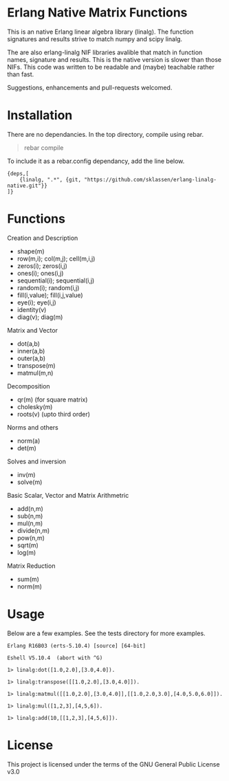 Erlang Native Matrix Functions
============================

This is an native Erlang linear algebra library (linalg). 
The function signatures and results strive to match numpy and scipy linalg.

The are also erlang-linalg NIF libraries avalible that match in function 
names, signature and results. This is the native version is slower than
those NIFs. This code was written to be readable and (maybe) teachable rather
than fast.

Suggestions, enhancements and pull-requests welcomed. 

# Installation

There are no dependancies. In the top directory, compile using rebar.

> rebar compile

To include it as a rebar.config dependancy, add the line below.
```
{deps,[
    {linalg, ".*", {git, "https://github.com/sklassen/erlang-linalg-native.git"}}
]}
```

# Functions

Creation and Description
 - shape(m)
 - row(m,i); col(m,j); cell(m,i,j)
 - zeros(i); zeros(i,j)
 - ones(i); ones(i,j)
 - sequential(i); sequential(i,j)
 - random(i); random(i,j)
 - fill(i,value); fill(i,j,value)
 - eye(i); eye(i,j)
 - identity(v)
 - diag(v); diag(m)

Matrix and Vector
 - dot(a,b)
 - inner(a,b)
 - outer(a,b)
 - transpose(m)
 - matmul(m,n)

Decomposition
 - qr(m) (for square matrix)
 - cholesky(m)
 - roots(v) (upto third order)

Norms and others
 - norm(a)
 - det(m)

Solves and inversion
 - inv(m)
 - solve(m)

Basic Scalar, Vector and Matrix Arithmetric 
 - add(n,m)
 - sub(n,m)
 - mul(n,m)
 - divide(n,m)
 - pow(n,m)
 - sqrt(m)
 - log(m)

Matrix Reduction
 - sum(m)
 - norm(m)

# Usage

Below are a few examples. See the tests directory for more examples.
```
Erlang R16B03 (erts-5.10.4) [source] [64-bit] 

Eshell V5.10.4  (abort with ^G)

1> linalg:dot([1.0,2.0],[3.0,4.0]).

1> linalg:transpose([[1.0,2.0],[3.0,4.0]]).

1> linalg:matmul([[1.0,2.0],[3.0,4.0]],[[1.0,2.0,3.0],[4.0,5.0,6.0]]).

1> linalg:mul([1,2,3],[4,5,6]).
    
1> linalg:add(10,[[1,2,3],[4,5,6]]).
```

# License

This project is licensed under the terms of the GNU General Public License v3.0	
